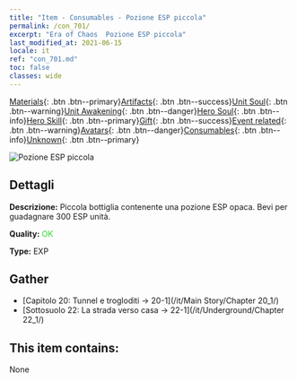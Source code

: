 ```yaml
---
title: "Item - Consumables - Pozione ESP piccola"
permalink: /con_701/
excerpt: "Era of Chaos  Pozione ESP piccola"
last_modified_at: 2021-06-15
locale: it
ref: "con_701.md"
toc: false
classes: wide
---
```

 [Materials](/ItemsIT/){: .btn .btn--primary}[Artifacts](/ItemsIT/Artifacts/){: .btn .btn--success}[Unit Soul](/ItemsIT/UnitSoul/){: .btn .btn--warning}[Unit Awakening](/ItemsIT/UnitAwakening/){: .btn .btn--danger}[Hero Soul](/ItemsIT/HeroSoul/){: .btn .btn--info}[Hero Skill](/ItemsIT/HeroSkill/){: .btn .btn--primary}[Gift](/ItemsIT/Gift/){: .btn .btn--success}[Event related](/ItemsIT/Events/){: .btn .btn--warning}[Avatars](/ItemsIT/Avatars/){: .btn .btn--danger}[Consumables](/ItemsIT/Consumables/){: .btn .btn--info}[Unknown](/ItemsIT/Unknown/){: .btn .btn--primary}

 ![Pozione ESP piccola](/images/t/i_501.png)

## Dettagli
 **Descrizione:** Piccola bottiglia contenente una pozione ESP opaca. Bevi per guadagnare 300 ESP unità.

 **Quality:** <span style="color: #32CD32">OK</span>

 **Type:** EXP

## Gather

*    [Capitolo 20: Tunnel e trogloditi -> 20-1](/it/Main Story/Chapter 20_1/) 
*    [Sottosuolo 22: La strada verso casa -> 22-1](/it/Underground/Chapter 22_1/) 

## This item contains:

  None

